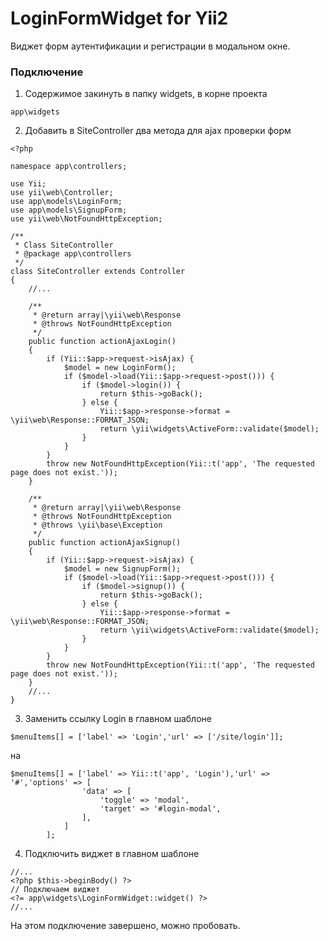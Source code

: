 # LoginFormWidget for Yii2

Виджет форм аутентификации и регистрации в модальном окне.

### Подключение
1. Содержимое закинуть в папку widgets, в корне проекта
```
app\widgets
```
2. Добавить в SiteController два метода для ajax проверки форм
```
<?php

namespace app\controllers;

use Yii;
use yii\web\Controller;
use app\models\LoginForm;
use app\models\SignupForm;
use yii\web\NotFoundHttpException;

/**
 * Class SiteController
 * @package app\controllers
 */
class SiteController extends Controller
{
    //...
    
    /**
     * @return array|\yii\web\Response
     * @throws NotFoundHttpException
     */
    public function actionAjaxLogin()
    {
        if (Yii::$app->request->isAjax) {
            $model = new LoginForm();
            if ($model->load(Yii::$app->request->post())) {
                if ($model->login()) {
                    return $this->goBack();
                } else {
                    Yii::$app->response->format = \yii\web\Response::FORMAT_JSON;
                    return \yii\widgets\ActiveForm::validate($model);
                }
            }
        }
        throw new NotFoundHttpException(Yii::t('app', 'The requested page does not exist.'));
    }
    
    /**
     * @return array|\yii\web\Response
     * @throws NotFoundHttpException
     * @throws \yii\base\Exception
     */
    public function actionAjaxSignup()
    {
        if (Yii::$app->request->isAjax) {
            $model = new SignupForm();
            if ($model->load(Yii::$app->request->post())) {
                if ($model->signup()) {
                    return $this->goBack();
                } else {
                    Yii::$app->response->format = \yii\web\Response::FORMAT_JSON;
                    return \yii\widgets\ActiveForm::validate($model);
                }
            }
        }
        throw new NotFoundHttpException(Yii::t('app', 'The requested page does not exist.'));
    }
    //...
}
```
3. Заменить ссылку Login в главном шаблоне
```
$menuItems[] = ['label' => 'Login','url' => ['/site/login']];
```
на
```
$menuItems[] = ['label' => Yii::t('app', 'Login'),'url' => '#','options' => [
                'data' => [
                    'toggle' => 'modal',
                    'target' => '#login-modal',
                ],
            ]
        ];
```
4. Подключить виджет в главном шаблоне
```
//...
<?php $this->beginBody() ?>
// Подключаем виджет
<?= app\widgets\LoginFormWidget::widget() ?>
//...
```
На этом подключение завершено, можно пробовать.
